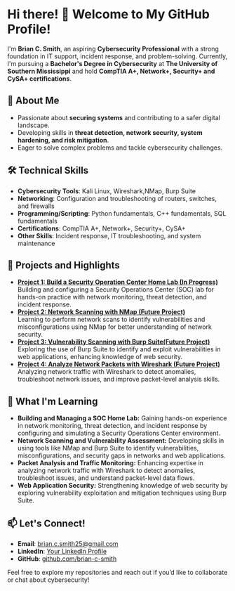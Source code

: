 # Hi there! 👋 Welcome to My GitHub Profile!

I'm **Brian C. Smith**, an aspiring **Cybersecurity Professional** with a strong foundation in IT support, incident response, and problem-solving. Currently, I'm pursuing a **Bachelor's Degree in Cybersecurity** at **The University of Southern Mississippi** and hold **CompTIA A+, Network+, Security+ and CySA+ certifications**.  

## 🔐 About Me
- Passionate about **securing systems** and contributing to a safer digital landscape.  
- Developing skills in **threat detection, network security, system hardening, and risk mitigation**.  
- Eager to solve complex problems and tackle cybersecurity challenges.  

## 🛠️ Technical Skills
- **Cybersecurity Tools**: Kali Linux, Wireshark,NMap, Burp Suite 
- **Networking**: Configuration and troubleshooting of routers, switches, and firewalls
- **Programming/Scripting**: Python fundamentals, C++ fundamentals, SQL fundamentals  
- **Certifications**: CompTIA A+, Network+, Security+, CySA+  
- **Other Skills**: Incident response, IT troubleshooting, and system maintenance  

## 📂 Projects and Highlights
- [**Project 1: Build a Security Operation Center Home Lab (In Progress)**](#)  
  Building and configuring a Security Operations Center (SOC) lab for hands-on practice with network monitoring, threat detection, and incident response.  
- [**Project 2: Network Scanning with NMap (Future Project)**](#)  
  Learning to perform network scans to identify vulnerabilities and misconfigurations using NMap for better understanding of network security.
- [**Project 3: Vulnerability Scanning with Burp Suite(Future Project)**](#)  
  Exploring the use of Burp Suite to identify and exploit vulnerabilities in web applications, enhancing knowledge of web security.
- [**Project 4: Analyze Network Packets with Wireshark (Future Project)**](#)    
  Analyzing network traffic with Wireshark to detect anomalies, troubleshoot network issues, and improve packet-level analysis skills.
  
## 🌱 What I'm Learning
- **Building and Managing a SOC Home Lab:** Gaining hands-on experience in network monitoring, threat detection, and incident response by configuring and simulating a Security Operations Center environment.
- **Network Scanning and Vulnerability Assessment:** Developing skills in using tools like NMap and Burp Suite to identify vulnerabilities, misconfigurations, and security gaps in networks and web applications.
- **Packet Analysis and Traffic Monitoring:** Enhancing expertise in analyzing network traffic with Wireshark to detect anomalies, troubleshoot issues, and understand packet-level data flows.
- **Web Application Security:** Strengthening knowledge of web security by exploring vulnerability exploitation and mitigation techniques using Burp Suite.

## 📫 Let's Connect!
- **Email**: brian.c.smith25@gmail.com  
- **LinkedIn**: [Your LinkedIn Profile](https://www.linkedin.com/in/brian-smith-853a17223)  
- **GitHub**: [github.com/brian-c-smith](https://github.com/brismit25)  

Feel free to explore my repositories and reach out if you’d like to collaborate or chat about cybersecurity!
